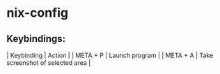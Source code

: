 # nix-config

## Keybindings:
| Keybinding | Action |
| META + P | Launch program |
| META + A | Take screenshot of selected area |

